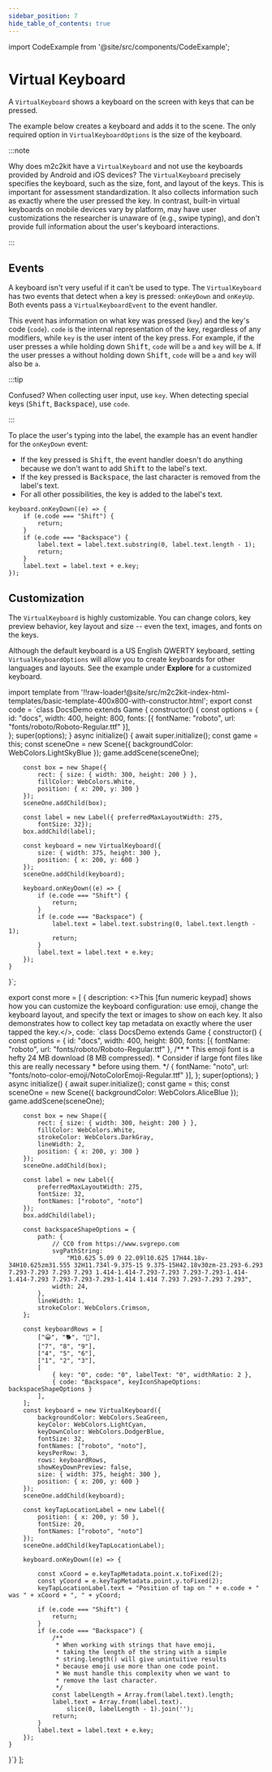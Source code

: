 ```yaml
---
sidebar_position: 7
hide_table_of_contents: true
---
```


import CodeExample from '@site/src/components/CodeExample';

# Virtual Keyboard

A `VirtualKeyboard` shows a keyboard on the screen with keys that can be pressed.

The example below creates a keyboard and adds it to the scene. The only required option in `VirtualKeyboardOptions` is the size of the keyboard.

:::note

Why does m2c2kit have a `VirtualKeyboard` and not use the keyboards provided by Android and iOS devices? The `VirtualKeyboard` precisely specifies the keyboard, such as the size, font, and layout of the keys. This is important for assessment standardization. It also collects information such as exactly where the user pressed the key. In contrast, built-in virtual keyboards on mobile devices vary by platform, may have user customizations the researcher is unaware of (e.g., swipe typing), and don't provide full information about the user's keyboard interactions.

:::

## Events

A keyboard isn't very useful if it can't be used to type. The `VirtualKeyboard` has two events that detect when a key is pressed: `onKeyDown` and `onKeyUp`. Both events pass a `VirtualKeyboardEvent` to the event handler.

This event has information on what key was pressed (`key`) and the key's code (`code`). `code` is the internal representation of the key, regardless of any modifiers, while `key` is the user intent of the key press. For example, if the user presses <kbd>a</kbd> while holding down <kbd>Shift</kbd>, `code` will be `a` and `key` will be `A`. If the user presses <kbd>a</kbd> without holding down <kbd>Shift</kbd>, `code` will be `a` and `key` will also be `a`.

:::tip

Confused? When collecting user input, use `key`. When detecting special keys (<kbd>Shift</kbd>, <kbd>Backspace</kbd>), use `code`.

:::

To place the user's typing into the label, the example has an event handler for the `onKeyDown` event:

- If the key pressed is <kbd>Shift</kbd>, the event handler doesn't do anything because we don't want to add <kbd>Shift</kbd> to the label's text.
- If the key pressed is <kbd>Backspace</kbd>, the last character is removed from the label's text.
- For all other possibilities, the key is added to the label's text.

```
keyboard.onKeyDown((e) => {
    if (e.code === "Shift") {
        return;
    }
    if (e.code === "Backspace") {
        label.text = label.text.substring(0, label.text.length - 1);
        return;
    }
    label.text = label.text + e.key;
});
```

## Customization

The `VirtualKeyboard` is highly customizable. You can change colors, key preview behavior, key layout and size -- even the text, images, and fonts on the keys.

Although the default keyboard is a US English QWERTY keyboard, setting `VirtualKeyboardOptions` will allow you to create keyboards for other languages and layouts. See the example under **Explore** for a customized keyboard.

import template from '!!raw-loader!@site/src/m2c2kit-index-html-templates/basic-template-400x800-with-constructor.html';
export const code = `class DocsDemo extends Game {
    constructor() {
        const options = {
            id: "docs",
            width: 400, height: 800,
            fonts: [{
	            fontName: "roboto",
	            url: "fonts/roboto/Roboto-Regular.ttf"
            }],            
        };
        super(options);
    }
    async initialize() {
        await super.initialize();
        const game = this;
        const sceneOne = new Scene({ backgroundColor: WebColors.LightSkyBlue });
        game.addScene(sceneOne);
 
        const box = new Shape({
            rect: { size: { width: 300, height: 200 } },
            fillColor: WebColors.White,
            position: { x: 200, y: 300 }
        });
        sceneOne.addChild(box);
 
        const label = new Label({ preferredMaxLayoutWidth: 275,
            fontSize: 32});
        box.addChild(label);
 
        const keyboard = new VirtualKeyboard({
            size: { width: 375, height: 300 },
            position: { x: 200, y: 600 }
        });
        sceneOne.addChild(keyboard);
 
        keyboard.onKeyDown((e) => {
            if (e.code === "Shift") {
                return;
            }
            if (e.code === "Backspace") {
                label.text = label.text.substring(0, label.text.length - 1);
                return;
            }
            label.text = label.text + e.key;
        });
    }
}`;

export const more = [
{ description: <>This [fun numeric keypad] shows how you can customize the keyboard configuration: use emoji, change the keyboard layout, and specify the text or images to show on each key. It also demonstrates how to collect key tap metadata on exactly where the user tapped the key.</>,
code: `class DocsDemo extends Game {
    constructor() {
        const options = {
            id: "docs",
            width: 400, height: 800,
            fonts: [{
                fontName: "roboto",
                url: "fonts/roboto/Roboto-Regular.ttf"
            },
            /**
             * This emoji font is a hefty 24 MB download (8 MB compressed).
             * Consider if large font files like this are really necessary
             * before using them.
             */ 
            {
                fontName: "noto",
                url: "fonts/noto-color-emoji/NotoColorEmoji-Regular.ttf"
            }],
        };
        super(options);
    }
    async initialize() {
        await super.initialize();
        const game = this;
        const sceneOne = new Scene({ backgroundColor: WebColors.AliceBlue });
        game.addScene(sceneOne);
 
        const box = new Shape({
            rect: { size: { width: 300, height: 200 } },
            fillColor: WebColors.White,
            strokeColor: WebColors.DarkGray,
            lineWidth: 2,            
            position: { x: 200, y: 300 }
        });
        sceneOne.addChild(box);
 
        const label = new Label({
            preferredMaxLayoutWidth: 275,
            fontSize: 32,
            fontNames: ["roboto", "noto"]
        });
        box.addChild(label);
 
        const backspaceShapeOptions = {
            path: {
                // CC0 from https://www.svgrepo.com
                svgPathString:
                    "M10.625 5.09 0 22.09l10.625 17H44.18v-34H10.625zm31.555 32H11.734l-9.375-15 9.375-15H42.18v30zm-23.293-6.293 7.293-7.293 7.293 7.293 1.414-1.414-7.293-7.293 7.293-7.293-1.414-1.414-7.293 7.293-7.293-7.293-1.414 1.414 7.293 7.293-7.293 7.293",
                width: 24,
            },
            lineWidth: 1,
            strokeColor: WebColors.Crimson,
        };
 
        const keyboardRows = [
            ["😀", "🐕", "🍕"],
            ["7", "8", "9"],
            ["4", "5", "6"],
            ["1", "2", "3"],
            [
                { key: "0", code: "0", labelText: "0", widthRatio: 2 },
                { code: "Backspace", keyIconShapeOptions: backspaceShapeOptions }
            ],
        ];
        const keyboard = new VirtualKeyboard({
            backgroundColor: WebColors.SeaGreen,
            keyColor: WebColors.LightCyan,
            keyDownColor: WebColors.DodgerBlue,
            fontSize: 32,
            fontNames: ["roboto", "noto"],
            keysPerRow: 3,
            rows: keyboardRows,
            showKeyDownPreview: false,
            size: { width: 375, height: 300 },
            position: { x: 200, y: 600 }
        }); 
        sceneOne.addChild(keyboard);
 
        const keyTapLocationLabel = new Label({
            position: { x: 200, y: 50 },
            fontSize: 20,
            fontNames: ["roboto", "noto"]
        });
        sceneOne.addChild(keyTapLocationLabel);
 
        keyboard.onKeyDown((e) => {
 
            const xCoord = e.keyTapMetadata.point.x.toFixed(2);
            const yCoord = e.keyTapMetadata.point.y.toFixed(2);
            keyTapLocationLabel.text = "Position of tap on " + e.code + " was " + xCoord + ", " + yCoord;
 
            if (e.code === "Shift") {
                return;
            }
            if (e.code === "Backspace") {
                /**
                 * When working with strings that have emoji,
                 * taking the length of the string with a simple
                 * string.length() will give unintuitive results
                 * because emoji use more than one code point.
                 * We must handle this complexity when we want to
                 * remove the last character. 
                 */
                const labelLength = Array.from(label.text).length;
                label.text = Array.from(label.text).
                    slice(0, labelLength - 1).join('');
                return;
            }
            label.text = label.text + e.key;
        });
    }
}`}
];

<CodeExample code={code} more={more} template={template}/>
